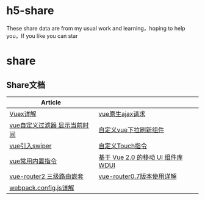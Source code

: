 # h5-share
These share data are from my usual work and learning，hoping to help you，If you like you can star

# share

## Share文档
| Article | |
| --------- | --------- |
|[Vuex详解](https://github.com/stjw7098/vue/issues/4)|[vue原生ajax请求](https://github.com/stjw7098/vue/issues/3)|
|[vue自定义过滤器 显示当前时间](https://github.com/stjw7098/vue/issues/2)|[自定义vue下拉刷新组件](https://github.com/stjw7098/vue/issues/1)|
|[vue引入swiper](https://github.com/stjw7098/vue/issues/5)|[自定义Touch指令](https://github.com/stjw7098/vue/issues/6)|
|[vue常用内置指令](https://github.com/stjw7098/vue/issues/7)|[基于 Vue 2.0 的移动 UI 组件库 WDUI](https://github.com/stjw7098/vue/issues/8)|
|[vue-router2 三级路由嵌套](https://github.com/stjw7098/vue/issues/9)|[vue-router0.7版本使用详解](https://github.com/stjw7098/vue/issues/10)|
|[webpack.config.js详解](https://github.com/stjw7098/vue/issues/11)|

